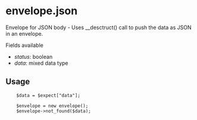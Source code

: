 # envelope.json

Envelope for JSON body - Uses __desctruct() call to push the data as JSON in an envelope.

Fields available

 - _status_: boolean
 - _data_: mixed data type


## Usage

```
    $data = $expect["data"];

    $envelope = new envelope();
    $envelope->not_found($data);
```
